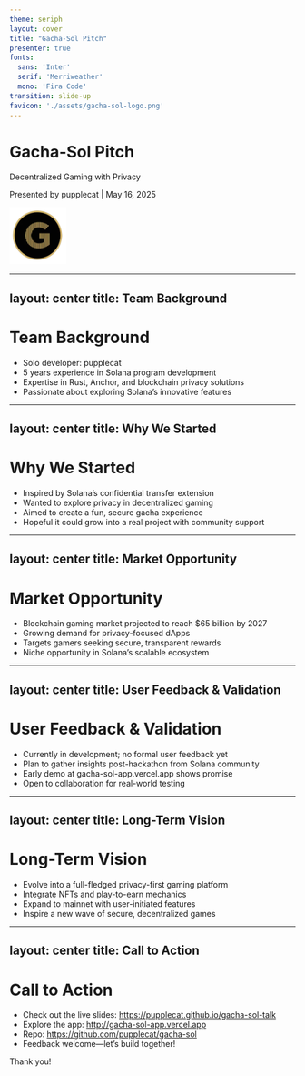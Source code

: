 ```yaml
---
theme: seriph
layout: cover
title: "Gacha-Sol Pitch"
presenter: true
fonts:
  sans: 'Inter'
  serif: 'Merriweather'
  mono: 'Fira Code'
transition: slide-up
favicon: './assets/gacha-sol-logo.png'
---
```


# Gacha-Sol Pitch

<div class="text-center mt-8">
  <p class="text-xl text-neutral-300 mt-4">Decentralized Gaming with Privacy</p>
  <p class="text-sm text-neutral-400">Presented by pupplecat | May 16, 2025</p>
</div>

<div class="abs-br m-6">
  <img src="./assets/gacha-sol-logo.png" alt="Gacha-Sol Logo" width="100">
</div>

---
layout: center
title: Team Background
---

# Team Background

- Solo developer: pupplecat
- 5 years experience in Solana program development
- Expertise in Rust, Anchor, and blockchain privacy solutions
- Passionate about exploring Solana’s innovative features

---
layout: center
title: Why We Started
---

# Why We Started

- Inspired by Solana’s confidential transfer extension
- Wanted to explore privacy in decentralized gaming
- Aimed to create a fun, secure gacha experience
- Hopeful it could grow into a real project with community support

---
layout: center
title: Market Opportunity
---

# Market Opportunity

- Blockchain gaming market projected to reach $65 billion by 2027
- Growing demand for privacy-focused dApps
- Targets gamers seeking secure, transparent rewards
- Niche opportunity in Solana’s scalable ecosystem

---
layout: center
title: User Feedback & Validation
---

# User Feedback & Validation

- Currently in development; no formal user feedback yet
- Plan to gather insights post-hackathon from Solana community
- Early demo at gacha-sol-app.vercel.app shows promise
- Open to collaboration for real-world testing

---
layout: center
title: Long-Term Vision
---

# Long-Term Vision

- Evolve into a full-fledged privacy-first gaming platform
- Integrate NFTs and play-to-earn mechanics
- Expand to mainnet with user-initiated features
- Inspire a new wave of secure, decentralized games

---
layout: center
title: Call to Action
---

# Call to Action

- Check out the live slides: https://pupplecat.github.io/gacha-sol-talk
- Explore the app: http://gacha-sol-app.vercel.app
- Repo: https://github.com/pupplecat/gacha-sol
- Feedback welcome—let’s build together!

<div class="mt-6 text-center">
  <span class="text-gray-600">Thank you!</span>
</div>